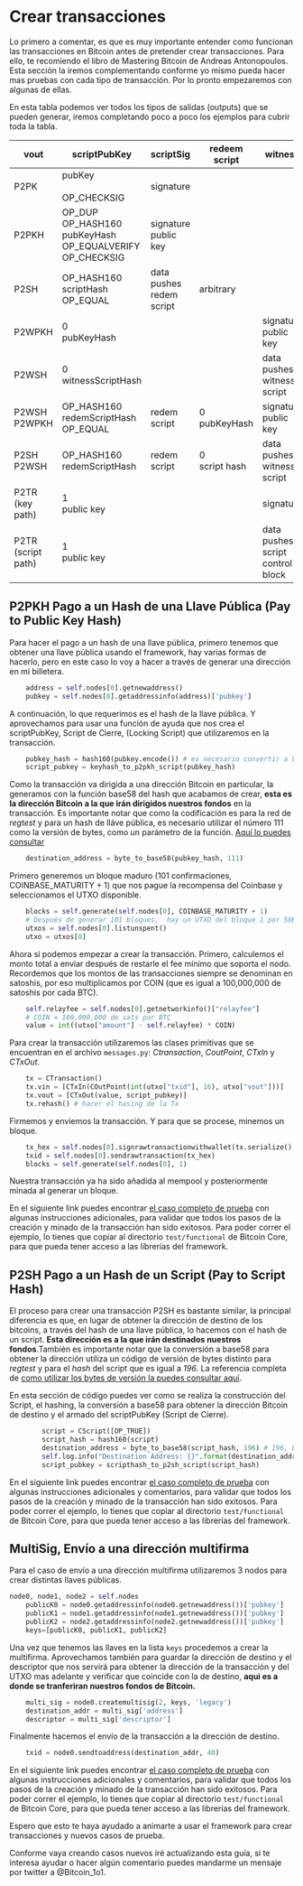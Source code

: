 # Crear transacciones

Lo primero a comentar, es que es muy importante entender como funcionan las transacciones en Bitcoin antes de pretender crear transacciones. Para ello, te recomiendo el libro de Mastering Bitcoin de Andreas Antonopoulos. Esta sección la iremos complementando conforme yo mismo pueda hacer mas pruebas con cada tipo de transacción. Por lo pronto empezaremos con algunas de ellas.

En esta tabla podemos ver todos los tipos de salidas (outputs) que se pueden generar, iremos completando poco a poco los ejemplos para cubrir toda la tabla.

| vout               	| scriptPubKey                                                        	| scriptSig                   	| redeem<br>script 	| witness                                	|
|--------------------	|---------------------------------------------------------------------	|-----------------------------	|------------------	|----------------------------------------	|
| P2PK               	| pubKey<br><br>OP_CHECKSIG                                           	| signature                   	|                  	|                                        	|
| P2PKH              	| OP_DUP<br>OP_HASH160<br>pubKeyHash<br>OP_EQUALVERIFY<br>OP_CHECKSIG 	| signature<br>public key     	|                  	|                                        	|
| P2SH               	| OP_HASH160<br>scriptHash<br>OP_EQUAL                                	| data pushes<br>redem script 	| arbitrary        	|                                        	|
| P2WPKH             	| 0<br>pubKeyHash                                                     	|                             	|                  	| signature<br>public key                	|
| P2WSH              	| 0<br>witnessScriptHash                                              	|                             	|                  	| data pushes<br>witness script          	|
| P2WSH P2WPKH       	| OP_HASH160<br>redemScriptHash<br>OP_EQUAL                           	| redem script                	| 0<br>pubKeyHash  	| signature<br>public key                	|
| P2SH P2WSH         	| OP_HASH160<br>redemScriptHash                                       	| redem script                	| 0<br>script hash 	| data pushes<br>witness script          	|
| P2TR (key path)    	| 1<br>public key                                                     	|                             	|                  	| signature                              	|
| P2TR (script path) 	| 1<br>public key                                                     	|                             	|                  	| data pushes<br>script<br>control block 	|


## P2PKH Pago a un Hash de una Llave Pública (Pay to Public Key Hash)

Para hacer el pago a un hash de una llave pública, primero tenemos que obtener una llave pública usando el framework, hay varias formas de hacerlo, pero en este caso lo voy a hacer a través de generar una dirección en mi billetera.

```python
    address = self.nodes[0].getnewaddress()
    pubkey = self.nodes[0].getaddressinfo(address)['pubkey']
```

A continuación, lo que requerimos es el hash de la llave pública. Y aprovechamos para usar una función de ayuda que nos crea el scriptPubKey, Script de Cierre, (Locking Script) que utilizaremos en la transacción.

```python
    pubkey_hash = hash160(pubkey.encode()) # es necesario convertir a bytes
    script_pubkey = keyhash_to_p2pkh_script(pubkey_hash)
```

Como la transacción va dirigida a una dirección Bitcoin en particular, la generamos con la función base58 del hash que acabamos de crear, **esta es la dirección Bitcoin a la que irán dirigidos nuestros fondos** en la transacción. Es importante notar que como la codificación es para la red de _regtest_ y para un hash de lláve pública, es necesario utilizar el número 111 como la versión de bytes, como un parámetro de la función. [Aquí lo puedes consultar](https://en.bitcoin.it/wiki/Base58Check_encoding#Encoding_a_Bitcoin_address)

```python
    destination_address = byte_to_base58(pubkey_hash, 111)
```
Primero generemos un bloque maduro (101 confirmaciones, COINBASE_MATURITY + 1) que nos pague la recompensa del Coinbase y seleccionamos el UTXO disponible.

```python
    blocks = self.generate(self.nodes[0], COINBASE_MATURITY + 1)
    # Después de generar 101 bloques,  hay un UTXO del bloque 1 por 50BTC
    utxos = self.nodes[0].listunspent()
    utxo = utxos[0]
```

Ahora si podemos empezar a crear la transacción. Primero, calculemos el monto total a enviar después de restarle el fee mínimo que soporta el nodo. Recordemos que los montos de las transacciones siempre se denominan en satoshis, por eso multiplicamos por COIN (que es igual a 100,000,000 de satoshis por cada BTC).

```python
    self.relayfee = self.nodes[0].getnetworkinfo()["relayfee"]
    # COIN = 100,000,000 de sats por BTC
    value = int((utxo["amount"] - self.relayfee) * COIN)
```

Para crear la transacción utilizaremos las clases primitivas que se encuentran en el archivo `messages.py`: _Ctransaction_, _CoutPoint_, _CTxIn_ y _CTxOut_.

```python
    tx = CTransaction()
    tx.vin = [CTxIn(COutPoint(int(utxo["txid"], 16), utxo["vout"]))]
    tx.vout = [CTxOut(value, script_pubkey)]
    tx.rehash() # hacer el hasing de la Tx
```
Firmemos y enviemos la transacción. Y para que se procese, minemos un bloque.

```python
    tx_hex = self.nodes[0].signrawtransactionwithwallet(tx.serialize().hex())["hex"]
    txid = self.nodes[0].sendrawtransaction(tx_hex)
    blocks = self.generate(self.nodes[0], 1)
```

Nuestra transacción ya ha sido añadida al mempool y posteriormente minada al generar un bloque.

En el siguiente link puedes encontrar [el caso completo de prueba](mi_ejemplo_tx_P2PKH.py) con algunas instrucciones adicionales, para validar que todos los pasos de la creación y minado de la transacción han sido exitosos. Para poder correr el ejemplo, lo tienes que copiar al directorio `test/functional` de Bitcoin Core, para que pueda tener acceso a las librerías del framework.

## P2SH Pago a un Hash de un Script (Pay to Script Hash)

El proceso para crear una transacción P2SH es bastante similar, la principal diferencia es que, en lugar de obtener la dirección de destino de los bitcoins, a través del hash de una llave pública, lo hacemos con el hash de un script. **Esta dirección es a la que irán destinados nuestros fondos**.También es importante notar que la conversión a base58 para obtener la dirección utiliza un código de versión de bytes distinto para _regtest_ y para el _hash_ del script que es igual a _196_. La referencia completa de [como utilizar los bytes de versión la puedes consultar aquí](https://en.bitcoin.it/wiki/Base58Check_encoding#Encoding_a_Bitcoin_address).

En esta sección de código puedes ver como se realiza la construcción del Script, el hashing, la conversión a base58 para obtener la dirección Bitcoin de destino y el armado del scriptPubKey (Script de Cierre).

```python
        script = CScript([OP_TRUE])
        script_hash = hash160(script)
        destination_address = byte_to_base58(script_hash, 196) # 196, Bitcoin testnet script hash
        self.log.info("Destination Address: {}".format(destination_address))
        script_pubkey = scripthash_to_p2sh_script(script_hash)
```

En el siguiente link puedes encontrar [el caso completo de prueba](mi_ejemplo_tx_P2SH.py) con algunas instrucciones adicionales y comentarios, para validar que todos los pasos de la creación y minado de la transacción han sido exitosos. Para poder correr el ejemplo, lo tienes que copiar al directorio `test/functional` de Bitcoin Core, para que pueda tener acceso a las librerías del framework.

## MultiSig, Envío a una dirección multifirma

Para el caso de envío a una dirección multifirma utilizaremos 3 nodos para crear distintas llaves públicas.

```python
node0, node1, node2 = self.nodes
    publicK0 = node0.getaddressinfo(node0.getnewaddress())['pubkey']
    publicK1 = node1.getaddressinfo(node1.getnewaddress())['pubkey']
    publicK2 = node2.getaddressinfo(node2.getnewaddress())['pubkey']
    keys=[publicK0, publicK1, publicK2]
```
Una vez que tenemos las llaves en la lista `keys` procedemos a crear la multifirma. Aprovechamos también para guardar la dirección de destino y el descriptor que nos servirá para obtener la dirección de la transacción y del UTXO mas adelante y verificar que coincide con la de destino, **aqui es a donde se tranferiran nuestros fondos de Bitcoin.**

```python
    multi_sig = node0.createmultisig(2, keys, 'legacy')
    destination_addr = multi_sig['address']
    descriptor = multi_sig['descriptor']
```
Finalmente hacemos el envío de la transacción a la dirección de destino.

```python
    txid = node0.sendtoaddress(destination_addr, 40)
```

En el siguiente link puedes encontrar [el caso completo de prueba](mi_ejemplo_tx_MultiSig.py) con algunas instrucciones adicionales y comentarios, para validar que todos los pasos de la creación y minado de la transacción han sido exitosos. Para poder correr el ejemplo, lo tienes que copiar al directorio `test/functional` de Bitcoin Core, para que pueda tener acceso a las librerías del framework.

Espero que esto te haya ayudado a animarte a usar el framework para crear transacciones y nuevos casos de prueba.

Conforme vaya creando casos nuevos iré actualizando esta guía, si te interesa ayudar o hacer algún comentario puedes mandarme un mensaje por twitter a @Bitcoin_1o1.